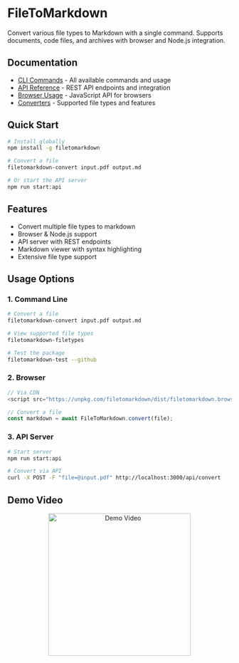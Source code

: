 # FileToMarkdown

Convert various file types to Markdown with a single command. Supports documents, code files, and archives with browser and Node.js integration.

## Documentation
- [CLI Commands](docs/COMMANDS.md) - All available commands and usage
- [API Reference](docs/API.md) - REST API endpoints and integration
- [Browser Usage](docs/BROWSER.md) - JavaScript API for browsers
- [Converters](docs/CONVERTERS.md) - Supported file types and features

## Quick Start
```bash
# Install globally
npm install -g filetomarkdown

# Convert a file
filetomarkdown-convert input.pdf output.md

# Or start the API server
npm run start:api
```

## Features
- Convert multiple file types to markdown
- Browser & Node.js support
- API server with REST endpoints
- Markdown viewer with syntax highlighting
- Extensive file type support

## Usage Options

### 1. Command Line
```bash
# Convert a file
filetomarkdown-convert input.pdf output.md

# View supported file types
filetomarkdown-filetypes

# Test the package
filetomarkdown-test --github
```

### 2. Browser
```javascript
// Via CDN
<script src="https://unpkg.com/filetomarkdown/dist/filetomarkdown.browser.js"></script>

// Convert a file
const markdown = await FileToMarkdown.convert(file);
```

### 3. API Server
```bash
# Start server
npm run start:api

# Convert via API
curl -X POST -F "file=@input.pdf" http://localhost:3000/api/convert
```

## Demo Video
<div align="center">
  <a href="https://youtu.be/UkGT3DDPTGI">
    <img src="https://img.youtube.com/vi/UkGT3DDPTGI/mqdefault.jpg" width="320" alt="Demo Video" />
  </a>
</div>